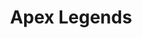 ---
title: Apex Legends
desc: Free-to-play battle royale-hero shooter game
dev: Respawn Entertainment
devlogo: /assets/img/rspn.jpg
logo: https://wallpapers.com/images/hd/apex-legends-logo-ngvjm7awxqelhkkx.jpg
cover: https://media.contentapi.ea.com/content/dam/apex-legends/images/2019/01/apex-featured-image-16x9.jpg.adapt.crop191x100.1200w.jpg
---